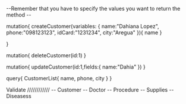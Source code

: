 --Remember that you have to specify the values you want to return the method --

mutation{
  createCustomer(variables: {
      name:"Dahiana Lopez",
  phone:"098123123",
  idCard:"1231234",
  city:"Aregua"
  }){
    name
  }

}

mutation{
  deleteCustomer(id:1)
}

mutation{
  updateCustomer(id:1,fields:{
    name:"Dahia"
  })
}

query{
  CustomerList{
    name,
    phone,
    city
  }
}

Validate
////////////
-- Customer
-- Doctor
-- Procedure
-- Supplies
-- Diseasess